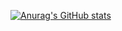 [![Anurag's GitHub stats](https://github-readme-stats.vercel.app/api?username=J-dotjs)](https://github.com/anuraghazra/github-readme-stats)
